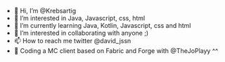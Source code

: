 - 👋 Hi, I’m @Krebsartig
- 👀 I’m interested in Java, Javascript, css, html
- 🌱 I’m currently learning Java, Kotlin, Javascript, css and html
- 💞️ I’m interested in collaborating with anyone ;)
- 📫 How to reach me twitter @david_jssn
- 👀 Coding a  MC client based on Fabric and Forge with @TheJoPlayy ^^



